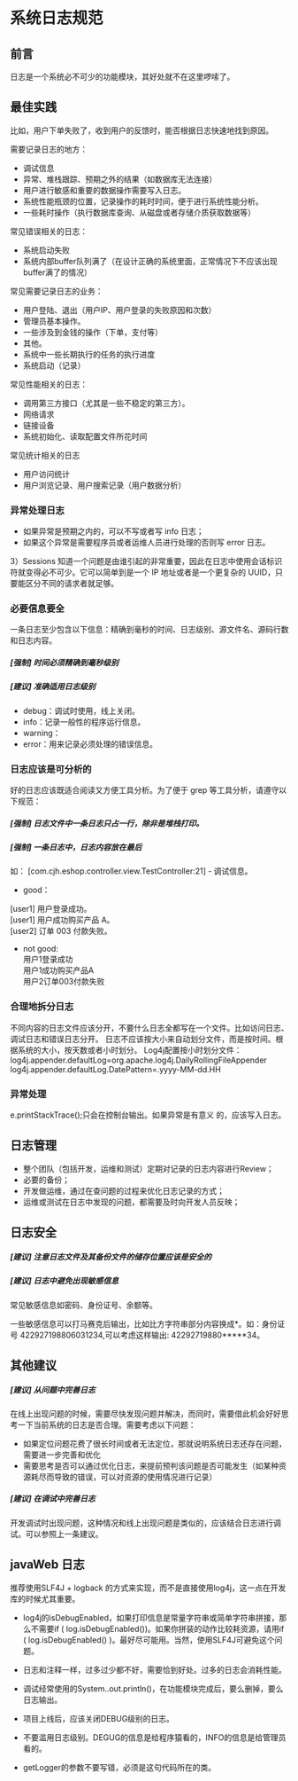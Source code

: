 # 系统日志规范

## 前言

日志是一个系统必不可少的功能模块，其好处就不在这里啰嗦了。


## 最佳实践

比如，用户下单失败了，收到用户的反馈时，能否根据日志快速地找到原因。

需要记录日志的地方：

* 调试信息
* 异常、堆栈跟踪、预期之外的结果（如数据库无法连接）
* 用户进行敏感和重要的数据操作需要写入日志。
* 系统性能瓶颈的位置，记录操作的耗时时间，便于进行系统性能分析。
* 一些耗时操作（执行数据库查询、从磁盘或者存储介质获取数据等）


常见错误相关的日志：

* 系统启动失败
* 系统内部buffer队列满了（在设计正确的系统里面，正常情况下不应该出现buffer满了的情况）

常见需要记录日志的业务：

* 用户登陆、退出（用户IP、用户登录的失败原因和次数）
* 管理员基本操作。
* 一些涉及到金钱的操作（下单，支付等）
* 其他。
* 系统中一些长期执行的任务的执行进度
* 系统启动（记录）

常见性能相关的日志：

* 调用第三方接口（尤其是一些不稳定的第三方）。
* 网络请求
* 链接设备
* 系统初始化、读取配置文件所花时间

常见统计相关的日志

* 用户访问统计
* 用户浏览记录、用户搜索记录（用户数据分析）

### 异常处理日志

* 如果异常是预期之内的，可以不写或者写 info 日志；
* 如果这个异常是需要程序员或者运维人员进行处理的否则写 error 日志。


3）Sessions
知道一个问题是由谁引起的非常重要，因此在日志中使用会话标识符就变得必不可少。它可以简单到是一个 IP 地址或者是一个更复杂的 UUID，只要能区分不同的请求者就足够。

### 必要信息要全

一条日志至少包含以下信息：精确到毫秒的时间、日志级别、源文件名、源码行数和日志内容。

##### [强制] 时间必须精确到毫秒级别

##### [建议] 准确适用日志级别

* debug：调试时使用，线上关闭。
* info：记录一般性的程序运行信息。
* warning：
* error：用来记录必须处理的错误信息。

### 日志应该是可分析的

好的日志应该既适合阅读又方便工具分析。为了便于 grep 等工具分析，请遵守以下规范：

##### [强制] 日志文件中一条日志只占一行，除非是堆栈打印。

##### [强制] 一条日志中，日志内容放在最后

如：
[com.cjh.eshop.controller.view.TestController:21] - 调试信息。
 
* good：

[user1] 用户登录成功。  
[user1] 用户成功购买产品 A。  
[user2] 订单 003 付款失败。
 
* not good:  
用户1登录成功  
用户1成功购买产品A  
用户2订单003付款失败  

 
### 合理地拆分日志
不同内容的日志文件应该分开，不要什么日志全都写在一个文件。比如访问日志、调试日志和错误日志分开。
日志不应该按大小来自动划分文件，而是按时间。根据系统的大小，按天数或者小时划分。
Log4j配置按小时划分文件：
log4j.appender.defaultLog=org.apache.log4j.DailyRollingFileAppender
log4j.appender.defaultLog.DatePattern=.yyyy-MM-dd.HH
 
### 异常处理
e.printStackTrace();只会在控制台输出。如果异常是有意义 的，应该写入日志。
 
## 日志管理

* 整个团队（包括开发，运维和测试）定期对记录的日志内容进行Review；
* 必要的备份；
* 开发做运维，通过在查问题的过程来优化日志记录的方式；
* 运维或测试在日志中发现的问题，都需要及时向开发人员反映；

## 日志安全

##### [建议] 注意日志文件及其备份文件的储存位置应该是安全的

##### [建议] 日志中避免出现敏感信息

常见敏感信息如密码、身份证号、余额等。

一些敏感信息可以打马赛克后输出，比如比方字符串部分内容换成*。如：身份证号 422927198806031234,可以考虑这样输出: 42292719880*****34。

## 其他建议

##### [建议] 从问题中完善日志

在线上出现问题的时候，需要尽快发现问题并解决，而同时，需要借此机会好好思考一下当前系统的日志是否合理。需要考虑以下问题：

* 如果定位问题花费了很长时间或者无法定位，那就说明系统日志还存在问题，需要进一步完善和优化
* 需要思考是否可以通过优化日志，来提前预判该问题是否可能发生（如某种资源耗尽而导致的错误，可以对资源的使用情况进行记录）

##### [建议] 在调试中完善日志

开发调试时出现问题，这种情况和线上出现问题是类似的，应该结合日志进行调试。可以参照上一条建议。

## javaWeb 日志

推荐使用SLF4J + logback 的方式来实现，而不是直接使用log4j，这一点在开发库的时候尤其重要。

* log4j的isDebugEnabled，如果打印信息是常量字符串或简单字符串拼接，那么不需要if ( log.isDebugEnabled())。如果你拼装的动作比较耗资源，请用if ( log.isDebugEnabled() )。最好尽可能用。当然，使用SLF4J可避免这个问题。
* 日志和注释一样，过多过少都不好，需要恰到好处。过多的日志会消耗性能。
* 调试经常使用的System..out.println()，在功能模块完成后，要么删掉，要么日志输出。

* 项目上线后，应该关闭DEBUG级别的日志。
* 不要滥用日志级别。DEGUG的信息是给程序猿看的，INFO的信息是给管理员看的。
* getLogger的参数不要写错，必须是这句代码所在的类。
